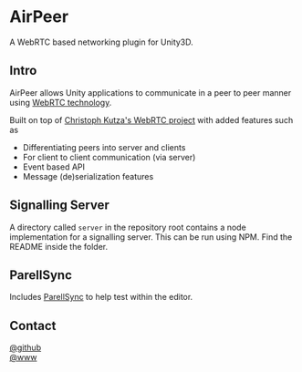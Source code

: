 # AirPeer
A WebRTC based networking plugin for Unity3D.

## Intro
 AirPeer allows Unity applications to communicate in a peer to peer manner using [WebRTC technology](https://webrtc.org/).

Built on top of [Christoph Kutza's WebRTC project](https://www.because-why-not.com/webrtc/) with added features such as
- Differentiating peers into server and clients
- For client to client communication (via server)
- Event based API
- Message (de)serialization features

## Signalling Server
A directory called `server` in the repository root contains a node implementation for a signalling server. This can be run using NPM. Find the README inside the folder.

## ParellSync
Includes [ParellSync](https://github.com/VeriorPies/ParrelSync) to help test within the editor.

## Contact
[@github](https://www.github.com/adrenak)  
[@www](http://www.vatsalambastha.com)